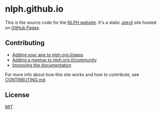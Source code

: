 # nlph.github.io

This is the source code for the [NLPH website](http://nlph.org.il). It's a static [Jekyll](https://jekyllrb.com) site hosted on [GitHub Pages](https://pages.github.com).

## Contributing

- [Adding your app to nlph.org.il/apps](https://github.com/electron/electron-apps#adding-your-app)
- [Adding a meetup to nlph.org.il/community](CONTRIBUTING.md#meetups)
- [Improving the documentation](CONTRIBUTING.md#documentation)

For more info about how this site works and how to contribute, see [CONTRIBUTING.md](CONTRIBUTING.md).

## License

[MIT](LICENSE.md)
